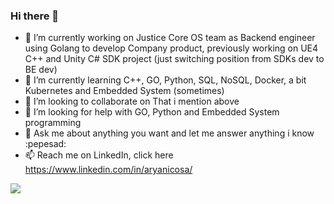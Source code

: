 ### Hi there 👋

- 🔭 I’m currently working on Justice Core OS team as Backend engineer using Golang to develop Company product, previously working on UE4 C++ and Unity C# SDK project (just switching position from SDKs dev to BE dev)
- 🌱 I’m currently learning C++, GO, Python, SQL, NoSQL, Docker, a bit Kubernetes and Embedded System (sometimes)
- 👯 I’m looking to collaborate on That i mention above 
- 🤔 I’m looking for help with GO, Python and Embedded System programming
- 💬 Ask me about anything you want and let me answer anything i know :pepesad:
- 📫 Reach me on LinkedIn, click here https://www.linkedin.com/in/aryanicosa/ 

<!--
**aryanicosa/aryanicosa** is a ✨ _special_ ✨ repository because its `README.md` (this file) appears on your GitHub profile.

Here are some ideas to get you started:


- 😄 Pronouns: ...
- ⚡ Fun fact: ...
-->

<img align="center" src="https://github-readme-stats.vercel.app/api/top-langs/?username=aryanicosa&theme=dark"/>
